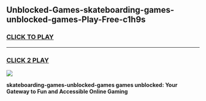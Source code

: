 
## Unblocked-Games-skateboarding-games-unblocked-games-Play-Free-c1h9s
<h3>
<a href="https://premium76.site?title=skateboarding-games-unblocked-games&ref=15A">CLICK TO PLAY</a></h3>
<hr>

<h3>
<a href="https://premium76.site?title=skateboarding-games-unblocked-games&ref=15A">CLICK 2 PLAY</a>
  
</h3>

<a href="https://premium76.site?title=skateboarding-games-unblocked-games&ref=15A"><img src="https://clearcache.store/games.png"></a>


**skateboarding-games-unblocked-games games unblocked: Your Gateway to Fun and Accessible Online Gaming**
